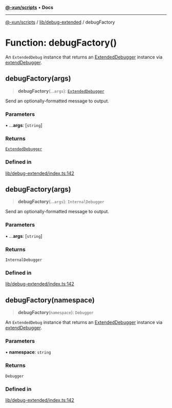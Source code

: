 [**@-xun/scripts**](../../../README.md) • **Docs**

***

[@-xun/scripts](../../../README.md) / [lib/debug-extended](../README.md) / debugFactory

# Function: debugFactory()

An `ExtendedDebug` instance that returns an [ExtendedDebugger](../interfaces/ExtendedDebugger.md) instance
via [extendDebugger](extendDebugger.md).

## debugFactory(args)

> **debugFactory**(...`args`): [`ExtendedDebugger`](../interfaces/ExtendedDebugger.md)

Send an optionally-formatted message to output.

### Parameters

• ...**args**: [`string`]

### Returns

[`ExtendedDebugger`](../interfaces/ExtendedDebugger.md)

### Defined in

[lib/debug-extended/index.ts:142](https://github.com/Xunnamius/xscripts/blob/326b67f320920677552b3ade3981268ca8a3447c/lib/debug-extended/index.ts#L142)

## debugFactory(args)

> **debugFactory**(...`args`): `InternalDebugger`

Send an optionally-formatted message to output.

### Parameters

• ...**args**: [`string`]

### Returns

`InternalDebugger`

### Defined in

[lib/debug-extended/index.ts:142](https://github.com/Xunnamius/xscripts/blob/326b67f320920677552b3ade3981268ca8a3447c/lib/debug-extended/index.ts#L142)

## debugFactory(namespace)

> **debugFactory**(`namespace`): `Debugger`

An `ExtendedDebug` instance that returns an [ExtendedDebugger](../interfaces/ExtendedDebugger.md) instance
via [extendDebugger](extendDebugger.md).

### Parameters

• **namespace**: `string`

### Returns

`Debugger`

### Defined in

[lib/debug-extended/index.ts:142](https://github.com/Xunnamius/xscripts/blob/326b67f320920677552b3ade3981268ca8a3447c/lib/debug-extended/index.ts#L142)
